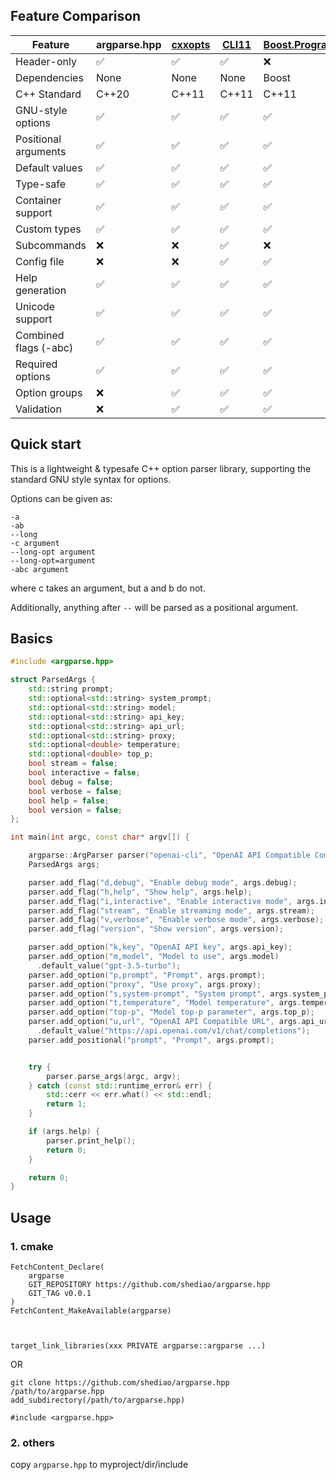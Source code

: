 ## Feature Comparison

| Feature | argparse.hpp | [cxxopts](https://github.com/jarro2783/cxxopts) | [CLI11](https://github.com/CLIUtils/CLI11) | [Boost.Program_options](https://www.boost.org/doc/libs/1_84_0/doc/html/program_options.html) | [gflags](https://github.com/gflags/gflags) |
|---------|-------------|-----------|--------|---------------------|---------|
| Header-only | ✅ | ✅ | ✅ | ❌ | ❌ |
| Dependencies | None | None | None | Boost | None |
| C++ Standard | C++20 | C++11 | C++11 | C++11 | C++11 |
| GNU-style options | ✅ | ✅ | ✅ | ✅ | ❌ |
| Positional arguments | ✅ | ✅ | ✅ | ✅ | ❌ |
| Default values | ✅ | ✅ | ✅ | ✅ | ✅ |
| Type-safe | ✅ | ✅ | ✅ | ✅ | ✅ |
| Container support | ✅ | ✅ | ✅ | ✅ | ❌ |
| Custom types | ✅ | ✅ | ✅ | ✅ | ❌ |
| Subcommands | ❌ | ❌ | ✅ | ❌ | ❌ |
| Config file | ❌ | ❌ | ✅ | ✅ | ✅ |
| Help generation | ✅ | ✅ | ✅ | ✅ | ✅ |
| Unicode support | ✅ | ✅ | ✅ | ✅ | ❌ |
| Combined flags (-abc) | ✅ | ✅ | ✅ | ✅ | ❌ |
| Required options | ✅ | ✅ | ✅ | ✅ | ✅ |
| Option groups | ❌ | ✅ | ✅ | ✅ | ❌ |
| Validation | ❌ | ✅ | ✅ | ✅ | ❌ |

## Quick start

This is a lightweight & typesafe C++ option parser library, supporting the standard GNU style syntax for options.

Options can be given as:

    -a
    -ab
    --long
    -c argument
    --long-opt argument
    --long-opt=argument
    -abc argument

where c takes an argument, but a and b do not.

Additionally, anything after `--` will be parsed as a positional argument.

## Basics

```cpp
#include <argparse.hpp>
```

```cpp
struct ParsedArgs {
    std::string prompt;
    std::optional<std::string> system_prompt;
    std::optional<std::string> model;
    std::optional<std::string> api_key;
    std::optional<std::string> api_url;
    std::optional<std::string> proxy;
    std::optional<double> temperature;
    std::optional<double> top_p;
    bool stream = false;
    bool interactive = false;
    bool debug = false;
    bool verbose = false;
    bool help = false;
    bool version = false;
};

int main(int argc, const char* argv[]) {

    argparse::ArgParser parser("openai-cli", "OpenAI API Compatible Command Line Chatbot")
    ParsedArgs args;

    parser.add_flag("d,debug", "Enable debug mode", args.debug);
    parser.add_flag("h,help", "Show help", args.help);
    parser.add_flag("i,interactive", "Enable interactive mode", args.interactive);
    parser.add_flag("stream", "Enable streaming mode", args.stream);
    parser.add_flag("v,verbose", "Enable verbose mode", args.verbose);
    parser.add_flag("version", "Show version", args.version);

    parser.add_option("k,key", "OpenAI API key", args.api_key);
    parser.add_option("m,model", "Model to use", args.model)
      .default_value("gpt-3.5-turbo");
    parser.add_option("p,prompt", "Prompt", args.prompt);
    parser.add_option("proxy", "Use proxy", args.proxy);
    parser.add_option("s,system-prompt", "System prompt", args.system_prompt);
    parser.add_option("t,temperature", "Model temperature", args.temperature);
    parser.add_option("top-p", "Model top-p parameter", args.top_p);
    parser.add_option("u,url", "OpenAI API Compatible URL", args.api_url)
      .default_value("https://api.openai.com/v1/chat/completions");
    parser.add_positional("prompt", "Prompt", args.prompt);


    try {
        parser.parse_args(argc, argv);
    } catch (const std::runtime_error& err) {
        std::cerr << err.what() << std::endl;
        return 1;
    }

    if (args.help) {
        parser.print_help();
        return 0;
    }

    return 0;
}
```

## Usage

### 1. cmake

```
FetchContent_Declare(
    argparse
    GIT_REPOSITORY https://github.com/shediao/argparse.hpp
    GIT_TAG v0.0.1
)
FetchContent_MakeAvailable(argparse)



target_link_libraries(xxx PRIVATE argparse::argparse ...)
```

OR

```
git clone https://github.com/shediao/argparse.hpp /path/to/argparse.hpp
add_subdirectory(/path/to/argparse.hpp)
```

```
#include <argparse.hpp>
```

### 2. others

copy `argparse.hpp` to myproject/dir/include
